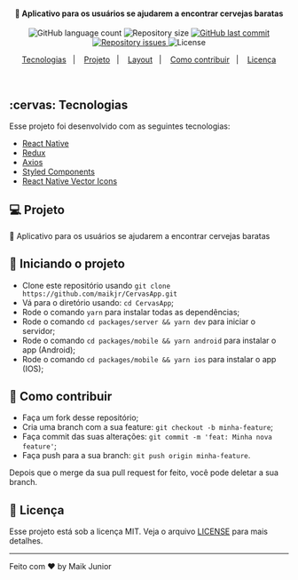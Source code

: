 <h4 align="center">
  🍻 Aplicativo para os usuários se ajudarem a encontrar cervejas baratas
</h4>
<p align="center">
  <img alt="GitHub language count" src="https://img.shields.io/github/languages/count/maikjr/CervasApp">

  <img alt="Repository size" src="https://img.shields.io/github/repo-size/maikjr/CervasApp">

  <a href="https://github.com/helderavila/fastfeet/commits/master">
    <img alt="GitHub last commit" src="https://img.shields.io/github/last-commit/maikjr/CervasApp">
  </a>

  <a href="https://github.com/maikjr/CervasApp/issues">
    <img alt="Repository issues" src="https://img.shields.io/github/issues/maikjr/CervasApp">
  </a>

  <img alt="License" src="https://img.shields.io/badge/license-MIT-brightgreen">
</p>
<p align="center">
  <a href="#cervas-tecnologias">Tecnologias</a>&nbsp;&nbsp;&nbsp;|&nbsp;&nbsp;&nbsp;
  <a href="#-projeto">Projeto</a>&nbsp;&nbsp;&nbsp;|&nbsp;&nbsp;&nbsp;
  <a href="#-layout">Layout</a>&nbsp;&nbsp;&nbsp;|&nbsp;&nbsp;&nbsp;
  <a href="#-como-contribuir">Como contribuir</a>&nbsp;&nbsp;&nbsp;|&nbsp;&nbsp;&nbsp;
  <a href="#memo-licença">Licença</a>
</p>
<br>

## :cervas: Tecnologias

Esse projeto foi desenvolvido com as seguintes tecnologias:

- [React Native](https://reactnative.dev/)
- [Redux](https://github.com/reduxjs/redux)
- [Axios](https://github.com/axios/axios)
- [Styled Components](https://github.com/styled-components/styled-components)
- [React Native Vector Icons](https://github.com/oblador/react-native-vector-icons)

## 💻 Projeto

🍻 Aplicativo para os usuários se ajudarem a encontrar cervejas baratas

## 🔧 Iniciando o projeto
- Clone este repositório usando `git clone https://github.com/maikjr/CervasApp.git`
- Vá para o diretório usando: `cd CervasApp`;
- Rode o comando `yarn` para instalar todas as dependências;
- Rode o comando `cd packages/server && yarn dev` para iniciar o servidor;
- Rode o comando `cd packages/mobile && yarn android` para instalar o app (Android);
- Rode o comando `cd packages/mobile && yarn ios` para instalar o app (IOS);

## 🤔 Como contribuir

- Faça um fork desse repositório;
- Cria uma branch com a sua feature: `git checkout -b minha-feature`;
- Faça commit das suas alterações: `git commit -m 'feat: Minha nova feature'`;
- Faça push para a sua branch: `git push origin minha-feature`.

Depois que o merge da sua pull request for feito, você pode deletar a sua branch.

## :memo: Licença

Esse projeto está sob a licença MIT. Veja o arquivo [LICENSE](LICENSE.md) para mais detalhes.

---

Feito com ♥ by Maik Junior

